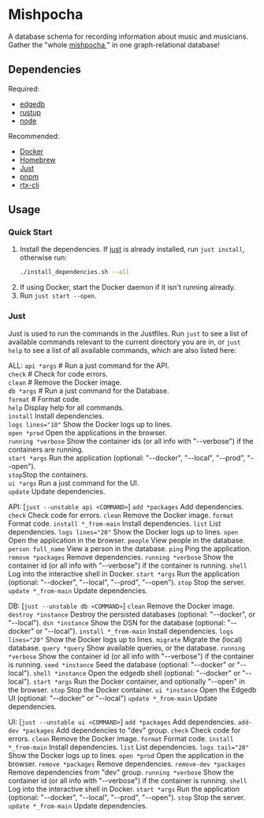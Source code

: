  # Mishpocha

 A database schema for recording information about music and musicians. Gather
 the "whole [mishpocha ](https://www.merriam-webster.com/dictionary/mishpachah)" in one graph-relational database!

 ## Dependencies

 Required:

 - [edgedb](https://www.edgedb.com/)
 - [rustup](https://rustup.rs/)
 - [node](https://nodejs.org/en)

 Recommended:

 - [Docker](https://www.docker.com/ "Docker")
 - [Homebrew](https://brew.sh/ "Homebrew")
 - [Just](https://just.systems/man/en/ "Just")
 - [pnpm](https://pnpm.io/ "pnpm")
 - [rtx-cli](https://lib.rs/crates/rtx-cli "rtx")

 ## Usage

 ### Quick Start

 1. Install the dependencies. If [just](https://just.systems/man/en/) is already installed, run `just install`,
    otherwise run:
    ```sh
    ./install_dependencies.sh --all
    ```
 2. If using Docker, start the Docker daemon if it isn't running already.
 3. Run `just start --open`.

 ### Just

 Just is used to run the commands in the Justfiles. Run `just` to see a list of
 available commands relevant to the current directory you are in, or `just help`
 to see a list of all available commands, which are also listed here:

 ALL:
 `api *args` # Run a just command for the API.  
 `check` # Check for code errors.  
 `clean` # Remove the Docker image.  
 `db *args` # Run a just command for the Database.  
 `format` # Format code.  
 `help` Display help for all commands.  
 `install` Install dependencies.  
 `logs lines="10"` Show the Docker logs up to <lines> lines.  
 `open *prod` Open the applications in the browser.  
 `running *verbose` Show the container ids (or all info with "--verbose") if the
 containers are running.  
 `start *args` Run the application (optional: "--docker", "--local", "--prod", "--open").  
 `stop`Stop the containers.  
 `ui *args` Run a just command for the UI.  
 `update` Update dependencies.

 API: [`just --unstable api <COMMAND>`]
 `add *packages` Add dependencies.
 `check` Check code for errors.
 `clean` Remove the Docker image.
 `format` Format code.
 `install *_from-main` Install dependencies.
 `list` List dependencies.
 `logs lines="20"` Show the Docker logs up to <lines> lines.
 `open` Open the application in the browser.
 `people` View people in the database.
 `person full_name` View a person in the database.
 `ping` Ping the application.
 `remove *packages` Remove dependencies.
 `running *verbose` Show the container id (or all info with "--verbose") if the container is running.
 `shell` Log into the interactive shell in Docker.
 `start *args` Run the application (optional: "--docker", "--local", "--prod", "--open").
 `stop` Stop the server.
 `update *_from-main` Update dependencies.

 DB: [`just --unstable db <COMMAND>`]
 `clean` Remove the Docker image.
 `destroy *instance` Destroy the persisted databases (optional: "--docker", or "--local").
 `dsn *instance` Show the DSN for the database (optional: "--docker" or "--local").
 `install *_from-main` Install dependencies.
 `logs lines="20"` Show the Docker logs up to <lines> lines.
 `migrate` Migrate the (local) database.
 `query *query` Show available queries, or <query> the database.
 `running *verbose` Show the container id (or all info with "--verbose") if the container is running.
 `seed *instance` Seed the database (optional: "--docker" or "--local").
 `shell *instance` Open the edgedb shell (optional: "--docker" or "--local").
 `start *args` Run the Docker container, and optionally "--open" in the browser.
 `stop` Stop the Docker container.
 `ui *instance` Open the Edgedb UI (optional: "--docker" or "--local")
 `update *_from-main` Update dependencies.

 UI: [`just --unstable ui <COMMAND>`]
 `add *packages` Add dependencies.
 `add-dev *packages` Add dependencies to "dev" group.
 `check` Check code for errors.
 `clean` Remove the Docker image.
 `format` Format code.
 `install *_from-main` Install dependencies.
 `list` List dependencies.
 `logs tail="20"` Show the Docker logs up to <lines> lines.
 `open *prod` Open the application in the browser.
 `remove *packages` Remove dependencies.
 `remove-dev *packages` Remove dependencies from "dev" group.
 `running *verbose` Show the container id (or all info with "--verbose") if the container is running.
 `shell` Log into the interactive shell in Docker.
 `start *args` Run the application (optional: "--docker", "--local", "--prod", "--open").
 `stop` Stop the server.
 `update *_from-main` Update dependencies.
